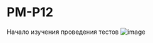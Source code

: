 # PM-P12
Начало изучения проведения тестов
![image](https://github.com/Gollandskiy/PM-P12/assets/126692933/1814584d-e74c-4ed2-8f1d-87684e472f6d)

